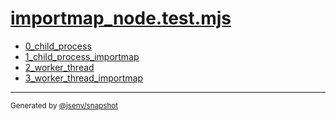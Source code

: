 # [importmap_node.test.mjs](../importmap_node.test.mjs)



- [0_child_process](0_child_process/0_child_process.md)
- [1_child_process_importmap](1_child_process_importmap/1_child_process_importmap.md)
- [2_worker_thread](2_worker_thread/2_worker_thread.md)
- [3_worker_thread_importmap](3_worker_thread_importmap/3_worker_thread_importmap.md)

---

<sub>
  Generated by <a href="https://github.com/jsenv/core/tree/main/packages/independent/snapshot">@jsenv/snapshot</a>
</sub>